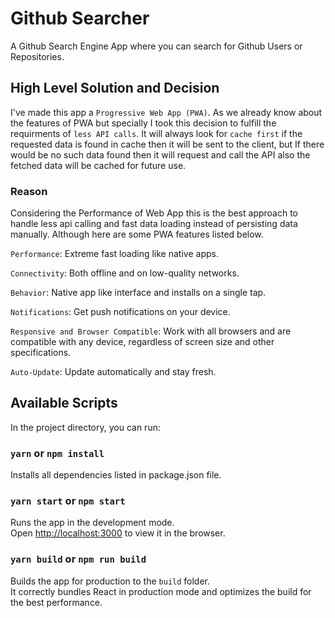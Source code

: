 # Github Searcher
A Github Search Engine App where you can search for Github Users or Repositories.

## High Level Solution and Decision
I've made this app a `Progressive Web App (PWA)`. As we already know about the features of PWA but specially I took this decision to fulfill the requirments of `less API calls`. It will always look for `cache first` if the requested data is found in cache then it will be sent to the client, but If there would be no such data found then it will request and call the API also the fetched data will be cached for future use.

### Reason
Considering the Performance of Web App this is the best approach to handle less api calling and fast data loading instead of persisting data manually. Although here are some PWA features listed below.

`Performance`: Extreme fast loading like native apps.

`Connectivity`: Both offline and on low-quality networks.

`Behavior`: Native app like interface and installs on a single tap.

`Notifications`: Get push notifications on your device.

`Responsive and Browser Compatible`: Work with all browsers and are compatible with any device, regardless of screen size and other specifications.

`Auto-Update`: Update automatically and stay fresh.

## Available Scripts

In the project directory, you can run:

### `yarn` or `npm install`

Installs all dependencies listed in package.json file.

### `yarn start` or `npm start`

Runs the app in the development mode.<br />
Open [http://localhost:3000](http://localhost:3000) to view it in the browser.

### `yarn build` or `npm run build`

Builds the app for production to the `build` folder.<br />
It correctly bundles React in production mode and optimizes the build for the best performance.
